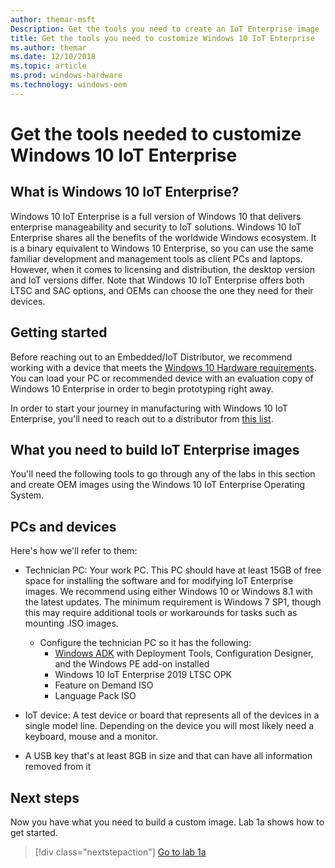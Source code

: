 ```yaml
---
author: themar-msft
Description: Get the tools you need to create an IoT Enterprise image
title: Get the tools you need to customize Windows 10 IoT Enterprise
ms.author: themar
ms.date: 12/10/2018
ms.topic: article
ms.prod: windows-hardware
ms.technology: windows-oem
---
```



# Get the tools needed to customize Windows 10 IoT Enterprise 

## What is Windows 10 IoT Enterprise? 

Windows 10 IoT Enterprise is a full version of Windows 10 that delivers enterprise manageability and security to IoT solutions. Windows 10 IoT Enterprise shares all the benefits of the worldwide Windows ecosystem. It is a binary equivalent to Windows 10 Enterprise, so you can use the same familiar development and management tools as client PCs and laptops. However, when it comes to licensing and distribution, the desktop version and IoT versions differ. Note that Windows 10 IoT Enterprise offers both LTSC and SAC options, and OEMs can choose the one they need for their devices. 

## Getting started 

Before reaching out to an Embedded/IoT Distributor, we recommend working with a device that meets the [Windows 10 Hardware requirements](https://docs.microsoft.com/en-us/windows-hardware/design/minimum/minimum-hardware-requirements-overview). You can load your PC or recommended device with an evaluation copy of Windows 10 Enterprise in order to begin prototyping right away.  

In order to start your journey in manufacturing with Windows 10 IoT Enterprise, you'll need to reach out to a distributor from [this list](https://docs.microsoft.com/en-us/windows/iot-core/windows-iot-enterprise).  

## What you need to build IoT Enterprise images
 
You'll need the following tools to go through any of the labs in this section and create OEM images using the Windows 10 IoT Enterprise Operating System. 

## PCs and devices 

Here's how we'll refer to them: 

- Technician PC: Your work PC. This PC should have at least 15GB of free space for installing the software and for modifying IoT Enterprise images. We recommend using either Windows 10 or Windows 8.1 with the latest updates. The minimum requirement is Windows 7 SP1, though this may require additional tools or workarounds for tasks such as mounting .ISO images. 

    - Configure the technician PC so it has the following:
        - [Windows ADK](https://docs.microsoft.com/en-us/windows-hardware/get-started/adk-install) with Deployment Tools, Configuration Designer, and the Windows PE add-on installed
        - Windows 10 IoT Enterprise 2019 LTSC OPK
        - Feature on Demand ISO
        - Language Pack ISO

- IoT device: A test device or board that represents all of the devices in a single model line. Depending on the device you will most likely need a keyboard, mouse and a monitor. 
- A USB key that's at least 8GB in size and that can have all information removed from it


## Next steps

Now you have what you need to build a custom image. Lab 1a shows how to get started.

>[!div class="nextstepaction"]
>[Go to lab 1a](iot-ent-create-a-basic-image.md) 

 
 

